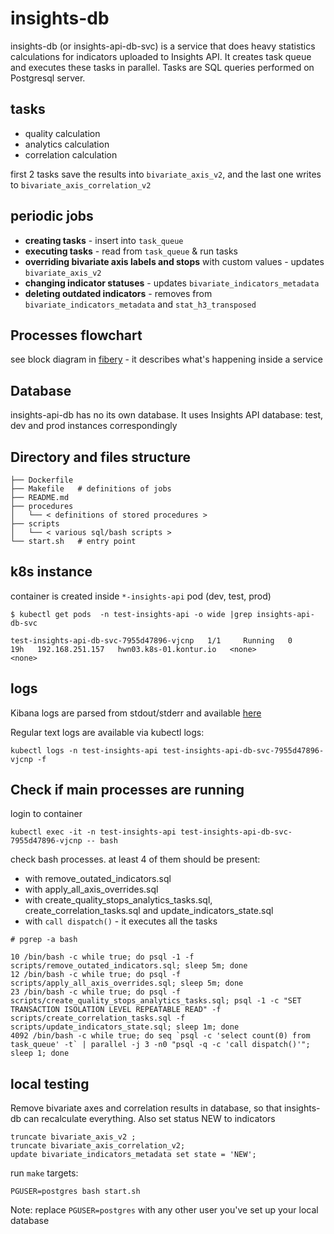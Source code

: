 # insights-db

insights-db (or insights-api-db-svc) is a service that does heavy statistics calculations for indicators uploaded to Insights API. It creates task queue and executes these tasks in parallel. Tasks are SQL queries performed on Postgresql server.

## tasks

* quality calculation
* analytics calculation
* correlation calculation

first 2 tasks save the results into `bivariate_axis_v2`, and the last one writes to `bivariate_axis_correlation_v2`

## periodic jobs

* **creating tasks** - insert into `task_queue`
* **executing tasks** - read from `task_queue` & run tasks
* **overriding bivariate axis labels and stops** with custom values - updates `bivariate_axis_v2`
* **changing indicator statuses** - updates `bivariate_indicators_metadata`
* **deleting outdated indicators** - removes from `bivariate_indicators_metadata` and `stat_h3_transposed`

## Processes flowchart

see block diagram in [fibery](https://kontur.fibery.io/Tasks/User_Story/Insights-DB-service-MVP-2005) - it describes what's happening inside a service

## Database
insights-api-db has no its own database. It uses Insights API database: test, dev and prod instances correspondingly

## Directory and files structure

```
├── Dockerfile
├── Makefile   # definitions of jobs
├── README.md
├── procedures
│   └── < definitions of stored procedures >
├── scripts
│   └── < various sql/bash scripts >
└── start.sh   # entry point
```

## k8s instance

container is created inside `*-insights-api` pod (dev, test, prod)

```
$ kubectl get pods  -n test-insights-api -o wide |grep insights-api-db-svc

test-insights-api-db-svc-7955d47896-vjcnp   1/1     Running   0             19h   192.168.251.157   hwn03.k8s-01.kontur.io   <none>           <none>
```

## logs

Kibana logs are parsed from stdout/stderr and available [here](https://kontur-elastic-deployment.kb.eastus2.azure.elastic-cloud.com:9243/app/discover#/?_a=(columns:!(log),filters:!(('$state':(store:appState),meta:(alias:!n,disabled:!f,field:kubernetes.labels.app_kubernetes_io%2Finstance,index:b8683180-0124-11ed-ac3a-d5bb0507369a,key:kubernetes.labels.app_kubernetes_io%2Finstance,negate:!f,params:(query:test-insights-api-db-svc),type:phrase),query:(match_phrase:(kubernetes.labels.app_kubernetes_io%2Finstance:test-insights-api-db-svc)))),hideChart:!t,index:b8683180-0124-11ed-ac3a-d5bb0507369a,interval:auto,query:(language:kuery,query:''),sort:!(!('@timestamp',desc)))&_g=(filters:!(),refreshInterval:(pause:!t,value:60000),time:(from:now-1d,to:now)))

Regular text logs are available via kubectl logs:

```
kubectl logs -n test-insights-api test-insights-api-db-svc-7955d47896-vjcnp -f
```

## Check if main processes are running

login to container
```
kubectl exec -it -n test-insights-api test-insights-api-db-svc-7955d47896-vjcnp -- bash
```

check bash processes. at least 4 of them should be present:
* with remove_outated_indicators.sql
* with apply_all_axis_overrides.sql
* with create_quality_stops_analytics_tasks.sql, create_correlation_tasks.sql and update_indicators_state.sql
* with `call dispatch()` - it executes all the tasks

```
# pgrep -a bash

10 /bin/bash -c while true; do psql -1 -f scripts/remove_outated_indicators.sql; sleep 5m; done
12 /bin/bash -c while true; do psql -f scripts/apply_all_axis_overrides.sql; sleep 5m; done
23 /bin/bash -c while true; do psql -f scripts/create_quality_stops_analytics_tasks.sql; psql -1 -c "SET TRANSACTION ISOLATION LEVEL REPEATABLE READ" -f scripts/create_correlation_tasks.sql -f scripts/update_indicators_state.sql; sleep 1m; done
4092 /bin/bash -c while true; do seq `psql -c 'select count(0) from task_queue' -t` | parallel -j 3 -n0 "psql -q -c 'call dispatch()'"; sleep 1; done
```

## local testing

Remove bivariate axes and correlation results in database, so that insights-db can recalculate everything. Also set status NEW to indicators

```
truncate bivariate_axis_v2 ;
truncate bivariate_axis_correlation_v2;
update bivariate_indicators_metadata set state = 'NEW';
```

run `make` targets:

```
PGUSER=postgres bash start.sh
```

Note: replace `PGUSER=postgres` with any other user you've set up your local database
